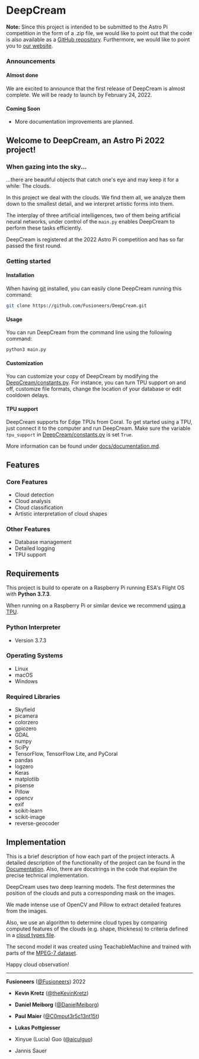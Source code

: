 # DeepCream

**Note:** Since this project is intended to be submitted to the Astro Pi competition in the form of a .zip file,
we would like to point out that the code is also available
as a [GitHub repository](https://github.com/Fusioneers/DeepCream).
Furthermore, we would like to point you to [our website](https://www.deepcream.eu/).

### Announcements

#### Almost done

We are excited to announce that the first release of DeepCream is almost complete.
We will be ready to launch by February 24, 2022.

#### Coming Soon

* More documentation improvements are planned.

## Welcome to DeepCream, an Astro Pi 2022 project!

<!--
What makes your project stand out?
connecting multiple AIs
-->

### When gazing into the sky...
...there are beautiful objects that catch one's eye and may keep it for a while: The clouds.

In this project we deal with the clouds.
We find them all, we analyze them down to the smallest detail,
and we interpret artistic forms into them.

The interplay of three artificial intelligences, two of them being artificial neural networks,
under control of the `main.py` enables DeepCream to perform these tasks efficiently.

DeepCream is registered at the 2022 Astro Pi competition and has so far passed the first round.


### Getting started

#### Installation

When having [git](https://git-scm.com/) installed, you can easily clone DeepCream running this command:

```bash
git clone https://github.com/Fusioneers/DeepCream.git
```

#### Usage

You can run DeepCream from the command line using the following command:
```bash
python3 main.py
```

#### Customization
You can customize your copy of DeepCream by modifying the [DeepCream/constants.py](DeepCream/constants.py).
For instance, you can turn TPU support on and off, customize file formats,
change the location of your database or edit cooldown delays.

#### TPU support
DeepCream supports for Edge TPUs from Coral.
To get started using a TPU, just connect it to the computer and run DeepCream.
Make sure the variable `tpu_support` in [DeepCream/constants.py](DeepCream/constants.py) is set `True`.

More information can be found under [docs/documentation.md](docs/documentation.md).

## Features

### Core Features

* Cloud detection
* Cloud analysis
* Cloud classification
* Artistic interpretation of cloud shapes

### Other Features

* Database management
* Detailed logging
* TPU support

## Requirements

This project is build to operate on a Raspberry Pi running ESA's Flight OS with **Python 3.7.3**.

When running on a Raspberry Pi or similar device we recommend [using a TPU](#tpu-support).

### Python Interpreter

* Version 3.7.3

### Operating Systems

* Linux
* macOS
* Windows

### Required Libraries

* Skyfield
* picamera
* colorzero
* gpiozero
* GDAL
* numpy
* SciPy
* TensorFlow, TensorFlow Lite, and PyCoral
* pandas
* logzero
* Keras
* matplotlib
* pisense
* Pillow
* opencv
* exif
* scikit-learn
* scikit-image
* reverse-geocoder

## Implementation

This is a brief description of how each part of the project interacts.
A detailed description of the functionality of the project can be found in
the [Documentation](docs/documentation.md).
Also, there are docstrings in the code that explain the precise technical implementation.

DeepCream uses two deep learning models. The first determines the position of the clouds and puts a corresponding mask
on the images.

We made intense use of OpenCV and Pillow to extract detailed features from the images.

Also, we use an algorithm to determine cloud types by comparing computed features of the clouds (e.g. shape, thickness)
to criteria defined in a [cloud types file](DeepCream/classification/cloud_types.py).

The second model it was created using TeachableMachine and trained with parts of
the [MPEG-7 dataset](https://en.wikipedia.org/wiki/MPEG-7).


<!--
Optional content:
## Known errors
## FAQ
## Copyright and licensing information
-->


Happy cloud observation!


---
**Fusioneers** ([@Fusioneers](https://github.com/Fusioneers)) 2022

* **Kevin Kretz** ([@theKevinKretz](https://github.com/theKevinKretz))
* **Daniel Meiborg** ([@DanielMeiborg](https://github.com/DanielMeiborg))
* **Paul Maier** ([@C0mput3r5c13nt15t](https://github.com/C0mput3r5c13nt15t))
* **Lukas Pottgiesser**

* Xinyue (Lucia) Guo ([@aiculguo](https://github.com/aiculguo))
* Jannis Sauer
